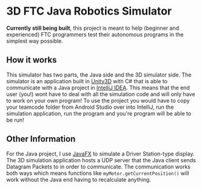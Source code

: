 # 3D FTC Java Robotics Simulator
**Currently still being built**, this project is meant to help (beginner and experienced) FTC programmers test their autonomous programs in the simplest way possible.

## How it works
This simulator has two parts, the Java side and the 3D simulator side. The simulator is an application built in [Unity3D](https://unity.com/) with C# that is able to communicate with a Java project in [IntelliJ IDEA](https://www.jetbrains.com/idea). This means that the end user (you!) wont have to deal with all the simulation code and will only have to work on your own program! To use the project you would have to copy your teamcode folder from Android Studio over into IntelliJ, run the simulation application, run the program and you're program will be able to be run!

## Other Information
For the Java project, I use [JavaFX](https://openjfx.io/) to simulate a Driver Station-type display. The 3D simulation application hosts a UDP server that the Java client sends Datagram Packets to in order to communicate. The communication works both ways which means functions like ```myMotor.getCurrentPosition()``` will work without the Java end having to recalculate anything. 
